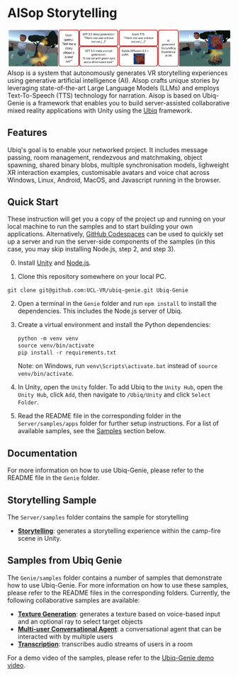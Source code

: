 # AISop Storytelling

![Illustrations of AIsop Pipeline for Storytelling in Ubiq-Genie](AISOP.png)
AIsop is a system that autonomously generates VR storytelling experiences using generative artificial intelligence (AI).
AIsop crafts unique stories by leveraging state-of-the-art Large Language Models (LLMs) and employs Text-To-Speech (TTS) technology for narration.
Aisop is based on Ubiq-Genie is a framework that enables you to build server-assisted collaborative mixed reality applications with Unity using the [Ubiq](https://ubiq.online) framework.

## Features

Ubiq's goal is to enable your networked project. It includes message passing, room management, rendezvous and matchmaking, object spawning, shared binary blobs, multiple synchronisation models, lighweight XR interaction examples, customisable avatars and voice chat across Windows, Linux, Android, MacOS, and Javascript running in the browser.

## Quick Start

These instruction will get you a copy of the project up and running on your local machine to run the samples and to start building your own applications. Alternatively, [GitHub Codespaces](https://docs.github.com/en/codespaces) can be used to quickly set up a server and run the server-side components of the samples (in this case, you may skip installing Node.js, step 2, and step 3).

0. Install [Unity](https://unity3d.com/get-unity/download) and [Node.js](https://nodejs.org/en/download/).

1. Clone this repository somewhere on your local PC.

```
git clone git@github.com:UCL-VR/ubiq-genie.git Ubiq-Genie
```

2. Open a terminal in the `Genie` folder and run `npm install` to install the dependencies. This includes the Node.js server of Ubiq.

3. Create a virtual environment and install the Python dependencies:

    ```
    python -m venv venv
    source venv/bin/activate
    pip install -r requirements.txt
    ```

    Note: on Windows, run `venv\Scripts\activate.bat` instead of `source venv/bin/activate`.

4. In Unity, open the `Unity` folder. To add Ubiq to the `Unity Hub`, open the `Unity Hub`, click `Add`, then navigate to `/Ubiq/Unity` and click `Select Folder`.

5. Read the README file in the corresponding folder in the `Server/samples/apps` folder for further setup instructions. For a list of available samples, see the [Samples](#samples) section below.

## Documentation
For more information on how to use Ubiq-Genie, please refer to the README file in the `Genie` folder.

## Storytelling Sample

The `Server/samples` folder contains the sample for storytelling

- [**Storytelling**](Server/samples/apps/storytelling/README.md): generates a storytelling experience within the camp-fire scene in Unity.


## Samples from Ubiq Genie

The `Genie/samples` folder contains a number of samples that demonstrate how to use Ubiq-Genie. For more information on how to use these samples, please refer to the README files in the corresponding folders. Currently, the following collaborative samples are available:

- [**Texture Generation**](Server/samples/apps/texture_generation/README.md): generates a texture based on voice-based input and an optional ray to select target objects
- [**Multi-user Conversational Agent**](Server/samples/apps/virtual_assistant/README.md): a conversational agent that can be interacted with by multiple users
- [**Transcription**](Server/samples/apps/transcription/README.md): transcribes audio streams of users in a room

For a demo video of the samples, please refer to the [Ubiq-Genie demo video](https://youtu.be/cGz0z9BIgQk).
